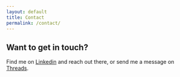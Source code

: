```yaml
---
layout: default
title: Contact
permalink: /contact/
---
```


## Want to get in touch?

Find me on [Linkedin](https://www.linkedin.com/in/thomasfrenkiel/) and reach out there, or send me a message on [Threads](https://www.threads.net/@tfrenkiel).